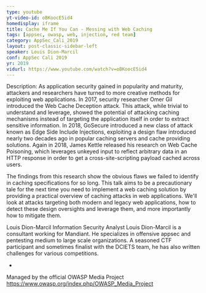 ```yaml
---
type: youtube
yt-video-id: oBKoocE5id4
homedisplay: iframe
title: Cache Me If You Can - Messing with Web Caching
tags: [appsec, owasp, web, injection, red team]
category: AppSec_Cali_2019
layout: post-classic-sidebar-left
speaker: Louis Dion-Marcil
conf: AppSec Cali 2019
yr: 2019
vidurl: https://www.youtube.com/watch?v=oBKoocE5id4
---
```

Description: As application security gained in popularity and maturity, attackers and researchers have turned to more creative methods for exploiting web applications. In 2017, security researcher Omer Gil introduced the Web Cache Deception attack. This attack, while trivial to understand and leverage, showed the potential of attacking caching mechanisms instead of targeting the application itself in order to extract sensitive information. In 2018, GoSecure introduced a new class of attack known as Edge Side Include Injections, exploiting a design flaw introduced nearly two decades ago in popular caching servers and cache providing solutions. Again in 2018, James Kettle released his research on Web Cache Poisoning, which leverages unkeyed input to reflect arbitrary data in an HTTP response in order to get a cross-site-scripting payload cached across users.

The findings from this research show the obvious flaws we failed to identify in caching specifications for so long. This talk aims to be a precautionary tale for the next time you need to implement a web caching solution by providing a practical overview of caching attacks in web applications. We'll look at attacks targeting both modern and legacy web applications, how to detect these design oversights and leverage them, and more importantly how to mitigate them.

Louis Dion-Marcil
Information Security Analyst
Louis Dion-Marcil is a consultant working for Mandiant. He specializes in offensive appsec and pentesting medium to large scale organizations. A seasoned CTF participant and sometimes finalist with the DCIETS team, he has also written challenges for various competitions.

-

Managed by the official OWASP Media Project https://www.owasp.org/index.php/OWASP_Media_Project
